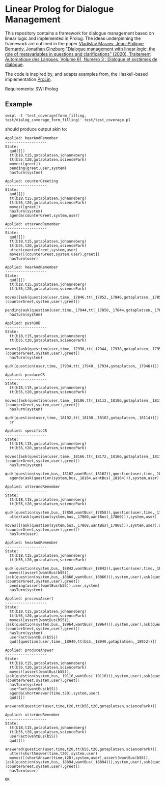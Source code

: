 # Linear Prolog for Dialogue Management

This repository contains a framework for dialogue management based on linear logic and implemented in Prolog. The ideas underpinning the framework are outlined in the paper [Vladislav Maraev, Jean-Philippe Bernardy, Jonathan Ginzburg "Dialogue management with linear logic: the role of metavariables in questions and clarifications" (2020), Traitement Automatique des Langues, Volume 61, Numéro 3 : Dialogue et systèmes de dialogue](https://aclanthology.org/2020.tal-3.3/).

The code is inspired by, and adapts examples from, the Haskell-based implementation [ProLin](https://github.com/GU-CLASP/ProLin).

Requirements: SWI Prolog

## Example
`swipl -t 'test_coverage(form_filling, test/dialog_coverage_form_filling)' test/test_coverage.pl`

should produce output akin to:

```
Applied: hearAndRemember
-------------------
State:
  qud([])
  tt(b18,t15,gotaplatsen,johanneberg)
  tt(b55,t20,gotaplatsen,sciencePark)
  moves([greet])
  pending(greet,user,system)
  hasTurn(system)

Applied: counterGreeting
-------------------
State:
  qud([])
  tt(b18,t15,gotaplatsen,johanneberg)
  tt(b55,t20,gotaplatsen,sciencePark)
  moves([greet])
  hasTurn(system)
  agenda(counterGreet,system,user)

Applied: utterAndRemember
-------------------
State:
  qud([])
  tt(b18,t15,gotaplatsen,johanneberg)
  tt(b55,t20,gotaplatsen,sciencePark)
  utter(counterGreet,system,user)
  moves([(counterGreet,system,user),greet])
  hasTurn(user)

Applied: hearAndRemember
-------------------
State:
  qud([])
  tt(b18,t15,gotaplatsen,johanneberg)
  tt(b55,t20,gotaplatsen,sciencePark)
  moves([ask(question(user,time,_17846,tt(_17852,_17846,gotaplatsen,_17858))),(counterGreet,system,user),greet])
  pending(ask(question(user,time,_17844,tt(_17850,_17844,gotaplatsen,_17856))),user,system)
  hasTurn(system)

Applied: pushQUD
-------------------
State:
  tt(b18,t15,gotaplatsen,johanneberg)
  tt(b55,t20,gotaplatsen,sciencePark)
  moves([ask(question(user,time,_17938,tt(_17944,_17938,gotaplatsen,_17950))),(counterGreet,system,user),greet])
  hasTurn(system)
  qud([question(user,time,_17934,tt(_17940,_17934,gotaplatsen,_17946))])

Applied: produceCR
-------------------
State:
  tt(b18,t15,gotaplatsen,johanneberg)
  tt(b55,t20,gotaplatsen,sciencePark)
  moves([ask(question(user,time,_18106,tt(_18112,_18106,gotaplatsen,_18118))),(counterGreet,system,user),greet])
  hasTurn(system)
  qud([question(user,time,_18102,tt(_18108,_18102,gotaplatsen,_18114))])
  cr

Applied: specificCR
-------------------
State:
  tt(b18,t15,gotaplatsen,johanneberg)
  tt(b55,t20,gotaplatsen,sciencePark)
  moves([ask(question(user,time,_18166,tt(_18172,_18166,gotaplatsen,_18178))),(counterGreet,system,user),greet])
  hasTurn(system)
  qud([question(system,bus,_18162,wantBus(_18162)),question(user,time,_18182,tt(_18162,_18182,gotaplatsen,_18194))])
  agenda(ask(question(system,bus,_18164,wantBus(_18164))),system,user)

Applied: utterAndRemember
-------------------
State:
  tt(b18,t15,gotaplatsen,johanneberg)
  tt(b55,t20,gotaplatsen,sciencePark)
  qud([question(system,bus,_17858,wantBus(_17858)),question(user,time,_17878,tt(_17858,_17878,gotaplatsen,_17890))])
  utter(ask(question(system,bus,_17860,wantBus(_17860))),system,user)
  moves([(ask(question(system,bus,_17868,wantBus(_17868))),system,user),ask(question(user,time,_17898,tt(_17904,_17898,gotaplatsen,_17910))),(counterGreet,system,user),greet])
  hasTurn(user)

Applied: hearAndRemember
-------------------
State:
  tt(b18,t15,gotaplatsen,johanneberg)
  tt(b55,t20,gotaplatsen,sciencePark)
  qud([question(system,bus,_18842,wantBus(_18842)),question(user,time,_18862,tt(_18842,_18862,gotaplatsen,_18874))])
  moves([assert(wantBus(b55)),(ask(question(system,bus,_18866,wantBus(_18866))),system,user),ask(question(user,time,_18896,tt(_18902,_18896,gotaplatsen,_18908))),(counterGreet,system,user),greet])
  pending(assert(wantBus(b55)),user,system)
  hasTurn(system)

Applied: processAssert
-------------------
State:
  tt(b18,t15,gotaplatsen,johanneberg)
  tt(b55,t20,gotaplatsen,sciencePark)
  moves([assert(wantBus(b55)),(ask(question(system,bus,_18964,wantBus(_18964))),system,user),ask(question(user,time,_18994,tt(_19000,_18994,gotaplatsen,_19006))),(counterGreet,system,user),greet])
  hasTurn(system)
  userFact(wantBus(b55))
  qud([question(user,time,_18940,tt(b55,_18940,gotaplatsen,_18952))])

Applied: produceAnswer
-------------------
State:
  tt(b18,t15,gotaplatsen,johanneberg)
  tt(b55,t20,gotaplatsen,sciencePark)
  moves([assert(wantBus(b55)),(ask(question(system,bus,_19116,wantBus(_19116))),system,user),ask(question(user,time,_19146,tt(_19152,_19146,gotaplatsen,_19158))),(counterGreet,system,user),greet])
  hasTurn(system)
  userFact(wantBus(b55))
  agenda(shortAnswer(time,t20),system,user)
  qud([])
  answered(question(user,time,t20,tt(b55,t20,gotaplatsen,sciencePark)))

Applied: utterAndRemember
-------------------
State:
  tt(b18,t15,gotaplatsen,johanneberg)
  tt(b55,t20,gotaplatsen,sciencePark)
  userFact(wantBus(b55))
  qud([])
  answered(question(user,time,t20,tt(b55,t20,gotaplatsen,sciencePark)))
  utter(shortAnswer(time,t20),system,user)
  moves([(shortAnswer(time,t20),system,user),assert(wantBus(b55)),(ask(question(system,bus,_18894,wantBus(_18894))),system,user),ask(question(user,time,_18924,tt(_18930,_18924,gotaplatsen,_18936))),(counterGreet,system,user),greet])
  hasTurn(user)

OK
```
